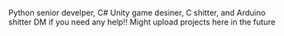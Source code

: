 Python senior develper, C# Unity game desiner, C shitter, and Arduino shitter
DM if you need any help!! Might upload projects here in the future 
<!---
NoKangaroo1/NoKangaroo1 is a ✨ special ✨ repository because its `README.md` (this file) appears on your GitHub profile.
You can click the Preview link to take a look at your changes.
--->
